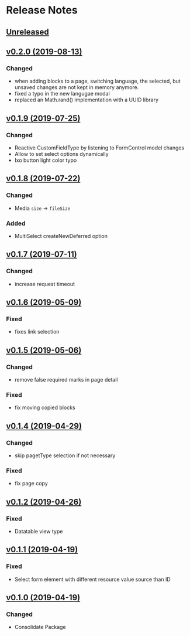 # Release Notes

## [Unreleased](https://github.com/ixocreate/admin-frontend/compare/0.2.0...develop)

## [v0.2.0 (2019-08-13)](https://github.com/ixocreate/admin-frontend/compare/0.1.9...0.2.0)
### Changed
- when adding blocks to a page, switching language, the selected, but unsaved changes are not kept in memory anymore.
- fixed a typo in the new langugae modal
- replaced an Math.rand() implementation with a UUID library

## [v0.1.9 (2019-07-25)](https://github.com/ixocreate/admin-frontend/compare/0.1.8...0.1.9)
### Changed
- Reactive CustomFieldType by listening to FormControl model changes
- Allow to set select options dynamically
- Ixo button light color typo

## [v0.1.8 (2019-07-22)](https://github.com/ixocreate/admin-frontend/compare/0.1.7...0.1.8)
### Changed
- Media `size` -> `fileSize`
### Added
- MultiSelect createNewDeferred option

## [v0.1.7 (2019-07-11)](https://github.com/ixocreate/admin-frontend/compare/0.1.6...0.1.7)
### Changed
- increase request timeout

## [v0.1.6 (2019-05-09)](https://github.com/ixocreate/admin-frontend/compare/0.1.5...0.1.6)
### Fixed
- fixes link selection

## [v0.1.5 (2019-05-06)](https://github.com/ixocreate/admin-frontend/compare/0.1.4...0.1.5)
### Changed
- remove false required marks in page detail
### Fixed
- fix moving copied blocks

## [v0.1.4 (2019-04-29)](https://github.com/ixocreate/admin-frontend/compare/0.1.2...0.1.4)
### Changed
- skip pagetType selection if not necessary
### Fixed
- fix page copy

## [v0.1.2 (2019-04-26)](https://github.com/ixocreate/admin-frontend/compare/0.1.1...0.1.2)
### Fixed
- Datatable view type

## [v0.1.1 (2019-04-19)](https://github.com/ixocreate/admin-frontend/compare/0.1.0...0.1.1)
### Fixed
- Select form element with different resource value source than ID

## [v0.1.0 (2019-04-19)](https://github.com/ixocreate/admin-frontend/compare/master...0.1.0)
### Changed
- Consolidate Package
